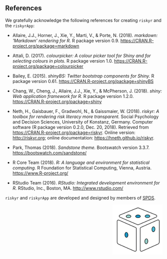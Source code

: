
## References

We gratefully acknowledge the following references for creating `riskyr` and the `riskyrApp`:

- Allaire, J.J., Horner, J., Xie, Y., Marti, V., & Porte, N. (2018). *markdown: 'Markdown' rendering for R.* 
R package version 0.9. <https://CRAN.R-project.org/package=markdown>

- Attali, D. (2017). *colourpicker: A colour picker tool for Shiny and for selecting colours in plots.* 
R package version 1.0. <https://CRAN.R-project.org/package=colourpicker>

- Bailey, E. (2015). *shinyBS: Twitter bootstrap components for Shiny.* 
R package version 0.61. <https://CRAN.R-project.org/package=shinyBS>

- Chang, W., Cheng, J., Allaire, J.J., Xie, Y., & McPherson, J. (2018). *shiny: Web application framework for R.* 
R package version 1.2.0. <https://CRAN.R-project.org/package=shiny>

- Neth, H., Gaisbauer, F., Gradwohl, N., & Gaissmaier, W. (2018). *riskyr: A toolbox for rendering risk literacy more transparent.* 
Social Psychology and Decision Sciences, University of Konstanz, Germany. 
Computer software (R package version 0.2.0, Dec. 20, 2018). 
Retrieved from <https://CRAN.R-project.org/package=riskyr>. 
Online version: <http://riskyr.org>; 
online documentation: <https://hneth.github.io/riskyr>.

- Park, Thomas (2018). *Sandstone theme.* 
Bootswatch version 3.3.7. <https://bootswatch.com/sandstone/>

- R Core Team (2018). *R: A language and environment for statistical computing.* 
R Foundation for Statistical Computing, Vienna, Austria. <https://www.R-project.org/>

- RStudio Team (2016). *RStudio: Integrated development environment for R.* 
RStudio, Inc., Boston, MA. <http://www.rstudio.com/>


<!-- riskyr ref: --> 

`riskyr` and `riskyrApp` are developed and designed by members of [SPDS](https://www.spds.uni-konstanz.de/).

<!-- riskyr logo: -->  

<a href = "https://github.com/hneth/riskyr">
<img src = "../www/riskyr_cube_s.png" alt = "riskyr logo" title = "riskyr" width = "160px" align = "right" style = "float:right; border:20; width:160px;"/>
</a>

<!-- eof. --> 
